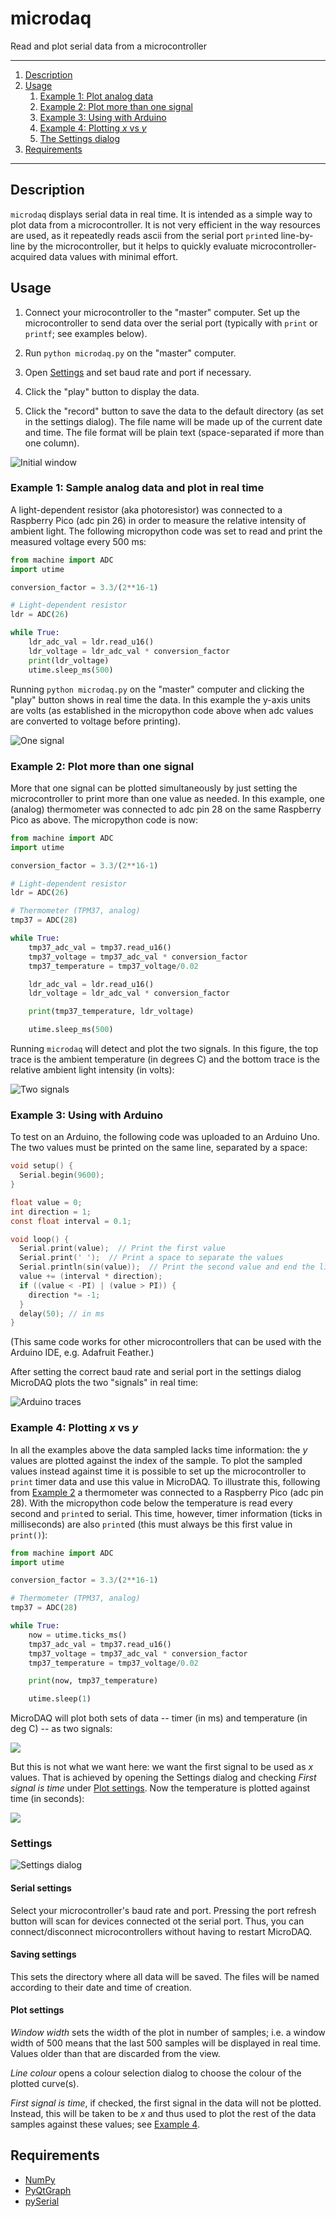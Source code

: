 # microdaq

Read and plot serial data from a microcontroller

***

1. [Description](#description)
1. [Usage](#usage)
    1. [Example 1: Plot analog data](#example-1-Sample-analog-data-and-plot-in-real-time)
    1. [Example 2: Plot more than one signal](#example-2:-plot-more-than-one-signal)
    1. [Example 3: Using with Arduino](#example-3:-using-with-arduino)
    1. [Example 4: Plotting *x* vs *y*](#example-4:-plotting-*x*-vs-*y*)
    1. [The Settings dialog](#settings)
2. [Requirements](#requirements)

***

## Description

`microdaq` displays serial data in real time. It is intended as a simple
way to plot data from a microcontroller. It is not very efficient in the
way resources are used, as it repeatedly reads ascii from the serial
port `print`ed line-by-line by the microcontroller, but it helps to
quickly evaluate microcontroller-acquired data values with minimal
effort.


## Usage

1. Connect your microcontroller to the "master" computer. Set up the
   microcontroller to send data over the serial port (typically with
   `print` or `printf`; see examples below).

1. Run `python microdaq.py` on the "master" computer.

1. Open [Settings](#settings) and set baud rate and port if necessary.

1. Click the "play" button to display the data.

1. Click the "record" button to save the data to the default
   directory (as set in the settings dialog). The file name will be made
   up of the current date and time. The file format will be plain text
   (space-separated if more than one column).

![Initial window](img/initial_window.png)

### Example 1: Sample analog data and plot in real time

A light-dependent resistor (aka photoresistor) was connected to a
Raspberry Pico (adc pin 26) in order to measure the relative intensity
of ambient light. The following micropython code was set to read and
print the measured voltage every 500 ms:

```python
from machine import ADC
import utime

conversion_factor = 3.3/(2**16-1)

# Light-dependent resistor
ldr = ADC(26)

while True:
    ldr_adc_val = ldr.read_u16()
    ldr_voltage = ldr_adc_val * conversion_factor
    print(ldr_voltage)
    utime.sleep_ms(500)
```

Running `python microdaq.py` on the "master" computer and clicking the
"play" button shows in real time the data. In this example the y-axis
units are volts (as established in the micropython code above when adc
values are converted to voltage before printing).

![One signal](img/one_signal.png)


### Example 2: Plot more than one signal

More that one signal can be plotted simultaneously by just setting the
microcontroller to print more than one value as needed. In this example,
one (analog) thermometer was connected to adc pin 28 on the same
Raspberry Pico as above. The micropython code is now:

```python
from machine import ADC
import utime

conversion_factor = 3.3/(2**16-1)

# Light-dependent resistor
ldr = ADC(26)

# Thermometer (TPM37, analog)
tmp37 = ADC(28)

while True:
    tmp37_adc_val = tmp37.read_u16()
    tmp37_voltage = tmp37_adc_val * conversion_factor
    tmp37_temperature = tmp37_voltage/0.02

    ldr_adc_val = ldr.read_u16()
    ldr_voltage = ldr_adc_val * conversion_factor

    print(tmp37_temperature, ldr_voltage)

    utime.sleep_ms(500)
```
Running `microdaq` will detect and plot the two signals. In this figure,
the top trace is the ambient temperature (in degrees C) and the bottom
trace is the relative ambient light intensity (in volts):

![Two signals](img/two_signals.png)


### Example 3: Using with Arduino

To test on an Arduino, the following code was uploaded to an Arduino
Uno. The two values must be printed on the same line, separated by a
space:
```c
void setup() {
  Serial.begin(9600);
}

float value = 0;
int direction = 1;
const float interval = 0.1;

void loop() {
  Serial.print(value);  // Print the first value
  Serial.print(' ');  // Print a space to separate the values
  Serial.println(sin(value));  // Print the second value and end the line
  value += (interval * direction);
  if ((value < -PI) | (value > PI)) {
    direction *= -1;
  }
  delay(50); // in ms
}
```
(This same code works for other microcontrollers that can be used with
the Arduino IDE, e.g. Adafruit Feather.)

After setting the correct baud rate and serial port in the settings
dialog MicroDAQ plots the two "signals" in real time:

![Arduino traces](img/arduino_traces.png)

### Example 4: Plotting *x* vs *y*

In all the examples above the data sampled lacks time information: the
*y* values are plotted against the index of the sample. To plot the
sampled values instead against time it is possible to set up the
microcontroller to `print` timer data and use this value in MicroDAQ. To
illustrate this, following from [Example
2](#example-2:-plot-more-than-one-signal) a thermometer was connected to
a Raspberry Pico (adc pin 28). With the micropython code below the
temperature is read every second and `print`ed to serial. This time,
however, timer information (ticks in milliseconds) are also `print`ed
(this must always be this first value in `print()`):

```python
from machine import ADC
import utime

conversion_factor = 3.3/(2**16-1)

# Thermometer (TPM37, analog)
tmp37 = ADC(28)

while True:
    now = utime.ticks_ms()
    tmp37_adc_val = tmp37.read_u16()
    tmp37_voltage = tmp37_adc_val * conversion_factor
    tmp37_temperature = tmp37_voltage/0.02

    print(now, tmp37_temperature)

    utime.sleep(1)
```
MicroDAQ will plot both sets of data -- timer (in ms) and temperature (in deg C) -- as two signals:

![](img/x-y-before-setting.png)

But this is not what we want here: we want the first signal to be used
as *x* values. That is achieved by opening the Settings dialog and
checking *First signal is time* under [Plot settings](#plot-settings). Now the temperature is plotted against time (in seconds):

![](img/x-y-after-setting.png)

### Settings

![Settings dialog](img/settings.png)

#### Serial settings

Select your microcontroller's baud rate and port. Pressing the port
refresh button will scan for devices connected ot the serial port. Thus,
you can connect/disconnect microcontrollers without having to restart
MicroDAQ.

#### Saving settings

This sets the directory where all data will be saved. The files will be
named according to their date and time of creation.

#### Plot settings

*Window width* sets the width of the plot in number of samples; i.e. a
window width of 500 means that the last 500 samples will be displayed in
real time. Values older than that are discarded from the view.

*Line colour* opens a colour selection dialog to choose the colour of
the plotted curve(s).

*First signal is time*, if checked, the first signal in the data
will not be plotted. Instead, this will be taken to be *x* and thus used to plot the rest of the data samples against these values; see [Example 4](#example-4:-plotting-*x*-vs-*y*).


## Requirements

* [NumPy](https://numpy.org/)
* [PyQtGraph](http://pyqtgraph.org/)
* [pySerial](https://github.com/pyserial/)
